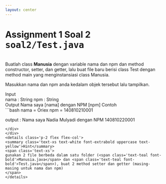 ```yaml
---
layout: center
---
```

# Assignment 1 Soal 2 <kbd>soal2/<span class='text-teal'>Test.java</span></kbd>

<br>
Buatlah class <b>Manusia</b> dengan variable nama dan npm dan method constructor, setter, dan getter, lalu buat file baru berisi class Test dengan method main yang menginstansiasi class Manusia. 

Masukkan nama dan npm anda kedalam objek tersebut lalu tampilkan.

<div class='mt-6 grid grid-cols-[0.2fr_1.5fr] items-center text-sm'>
<span class='text-xs text-white font-extrabold uppercase text-yellow'>Input</span>
<div class='flex flex-col mb-2'>
<span>nama : String</span>
<span>npm : String</span>
</div>
<span class='text-xs text-white font-extrabold uppercase text-yellow'>Output</span>
<span>Nama saya [<span class='text-green'>nama</span>] dengan NPM [<span class='text-green'>npm</span>]</span>
<span class='text-xs text-white font-extrabold uppercase text-yellow'>Contoh</span>
<div class='mt-4 flex flex-col mb-2'>
```bash
nama    = Oriex
npm     = 140810210001

output  :
Nama saya Nadia Mulyadi dengan NPM 140810220001
```
</div>
</div>
<details class='p-2 flex flex-col'>
<summary class='text-xs text-white font-extrabold uppercase text-yellow'>Hint</summary>
<span class='text-xs'>
gunakan 2 file berbeda dalam satu folder (<span class='text-teal font-bold'>Manusia.java</span> dan <span class='text-teal font-bold'>Test.java</span>), buat 2 method setter dan getter (masing-masing untuk nama dan npm)
</span>
</details>
